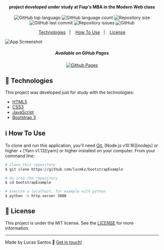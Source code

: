 <h4 align="center">project developed under study at Fiap's MBA in the Modern Web class</h4>

<p align="center">
  <img alt="GitHub top language" src="https://img.shields.io/github/languages/top/lucmkz/bootstrapExample.svg">

  <img alt="GitHub language count" src="https://img.shields.io/github/languages/count/lucmkz/bootstrapExample.svg">

  <img alt="Repository size" src="https://img.shields.io/github/languages/code-size/lucmkz/bootstrapExample.svg">
  
  <img alt="GitHub last commit" src="https://img.shields.io/github/last-commit/lucmkz/bootstrapExample.svg">

  <img alt="Repository issues" src="https://img.shields.io/github/issues/lucmkz/bootstrapExample.svg">

  <img alt="GitHub" src="https://img.shields.io/github/license/lucmkz/bootstrapExample.svg">
</p>

<p align="center">
  <a href="#rocket-technologies">Technologies</a>&nbsp;&nbsp;&nbsp;|&nbsp;&nbsp;&nbsp;
  <a href="#information_source-how-to-use">How To Use</a>&nbsp;&nbsp;&nbsp;|&nbsp;&nbsp;&nbsp;
  <a href="#memo-license">License</a>
</p>

![App Screenshot](https://res.cloudinary.com/dwudlwkie/image/upload/v1581464368/Unnntitled_blsf5x.png)
<p align="center">
  <h5 align="center">
    Available on GiHub Pages
  </h5>
</p>

<p align="center">
  <a align="center" href="https://lucmkz.github.io/bootstrapExample/" target="_blank">
    <img alt="Github Pages" src="https://res.cloudinary.com/dwudlwkie/image/upload/v1580429605/sdsd_qltl17.png">
  </a>
</p>


## :rocket: Technologies

This project was developed just for study with the technologies:

-  [HTML5](https://developer.mozilla.org/pt-BR/docs/Web/HTML/HTML5)
-  [CSS3](https://developer.mozilla.org/pt-BR/docs/Archive/CSS3)
-  [JavaScript](https://developer.mozilla.org/pt-BR/docs/Web/JavaScript)
-  [Bootstrap 3 ](https://getbootstrap.com/docs/3.3/)

## :information_source: How To Use

To clone and run this application, you'll need [Git](https://git-scm.com), [Node.js v10.16][nodejs] or higher + [Yarn v1.13][yarn] or higher installed on your computer. From your command line:

```bash
# Clone this repository
$ git clone https://github.com/lucmkz/bootstrapExample

# Go into the repository
$ cd bootstrapExample

# Execute a localhost, for example with python 
$ python -m http.server 3000
```

## :memo: License
This project is under the MIT license. See the [LICENSE]() for more information.

---

Made by Lucas Santos :wave: [Get in touch!](https://www.linkedin.com/in/lucasmk/)
